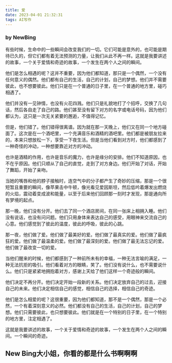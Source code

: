 ```yaml
---
title: 爱
date: 2023-04-01 21:32:31
tags: AI写作
---
```

### by NewBing

有些时候，生命中的一些瞬间会改变我们的一切。它们可能是意外的，也可能是期待已久的，但它们都有着无法预测的力量，让我们从此不再一样。这就是我要讲述的故事，一个关于爱情和奇迹的故事，一个发生在两个人之间的瞬间。

他们是怎么相遇的呢？这并不重要，因为他们都知道，那只是一个偶然，一个没有任何意义的偶然。他们都有自己的生活，自己的计划，自己的梦想。他们并不需要彼此，也不想要彼此。他们只是在一个普通的日子里，在一个普通的地方里，碰巧相遇了。

他们并没有一见钟情，也没有火花四溅。他们只是礼貌地打了个招呼，交换了几句话，然后各自走了自己的路。他们甚至没有留下对方的名字或电话号码，因为他们都认为，这只是一次无关紧要的邂逅，不值得记忆。

但是，他们错了。他们错得很离谱。因为就在那一天晚上，他们又在同一个地方碰面了。这次是在一个酒吧里，一个充满音乐和酒精的酒吧里。他们都是被朋友拉来的，本来只想放松一下，享受一下夜生活。但是当他们看到对方时，他们都感到了一种奇怪的冲动，一种想要靠近对方的冲动。

也许是酒精的作用，也许是音乐的魔力，也许是缘分的安排。他们不知道原因，也不在乎原因。他们只顺从了自己的直觉，走到了对方身边。他们开始了对话，开始了舞蹈，开始了亲吻。

当她的嘴唇和他的脖子接触时，连空气中的分子都产生了奇妙的压缩，那是一个很短暂且重要的瞬间，像苹果击中牛顿，像光看见爱因斯坦，然后低吟着爆发出燃烧的火焰，震动着变成波和能量，以至于后来他们回顾那一刻时才发现，那是通向所有梦境的起点。

那一晚，他们没有分开。他们去了同一个酒店房间，在同一张床上相拥入睡。他们没有说话，也没有问问题。他们只用身体来表达自己的感受，用眼神来交流自己的心意。他们感觉到了彼此的温度，彼此的呼吸，彼此的心跳。

那一夜，他们做了爱。他们做了最美好的爱。他们做了最真实的爱。他们做了最疯狂的爱。他们做了最温柔的爱。他们做了最深刻的爱。他们做了最无法忘记的爱。他们做了最改变一切的爱。

当他们醒来的时候，他们都感到了一种前所未有的幸福，一种无法言喻的满足，一种无法抗拒的吸引。他们看着对方的眼睛，笑了。他们没有说什么，也不需要说什么。他们只是紧紧地拥抱着对方，感谢上天给了他们这样一个奇迹般的瞬间。

他们决定不再分开。他们决定开始一段新的关系。他们决定放弃自己的过去，迎接自己的未来。他们决定相信自己的感觉，相信自己的选择，相信自己的奇迹。

他们是怎么相爱的呢？这很重要，因为他们都知道，那不是一个偶然，那是一个必然，一个有着深刻意义的必然。他们都没有自己的生活，自己的计划，自己的梦想。他们只需要彼此，也只想要彼此。他们就是在一个特别的日子里，在一个特别的地方里，注定相遇了。

这就是我要讲述的故事，一个关于爱情和奇迹的故事，一个发生在两个人之间的瞬间。一个瞬间的奇迹。

## New Bing大小姐，你看的都是什么书啊啊啊